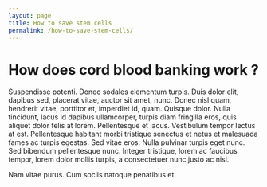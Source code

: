 ```yaml
---
layout: page
title: How to save stem cells
permalink: /how-to-save-stem-cells/
---
```


# How does cord blood banking work ?

Suspendisse potenti. Donec sodales elementum turpis. Duis dolor elit, dapibus
sed, placerat vitae, auctor sit amet, nunc. Donec nisl quam, hendrerit vitae,
porttitor et, imperdiet id, quam. Quisque dolor. Nulla tincidunt, lacus id
dapibus ullamcorper, turpis diam fringilla eros, quis aliquet dolor felis at
lorem. Pellentesque et lacus. Vestibulum tempor lectus at est. Pellentesque
habitant morbi tristique senectus et netus et malesuada fames ac turpis
egestas. Sed vitae eros. Nulla pulvinar turpis eget nunc. Sed bibendum
pellentesque nunc. Integer tristique, lorem ac faucibus tempor, lorem dolor
mollis turpis, a consectetuer nunc justo ac nisl.

Nam vitae purus. Cum sociis natoque penatibus et.

